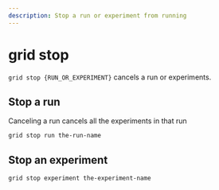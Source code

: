 ```yaml
---
description: Stop a run or experiment from running
---
```


# grid stop

`grid stop {RUN_OR_EXPERIMENT}` cancels a run or experiments. 

## Stop a run

Canceling a run cancels all the experiments in that run

```text
grid stop run the-run-name
```



## Stop an experiment

```text
grid stop experiment the-experiment-name
```

